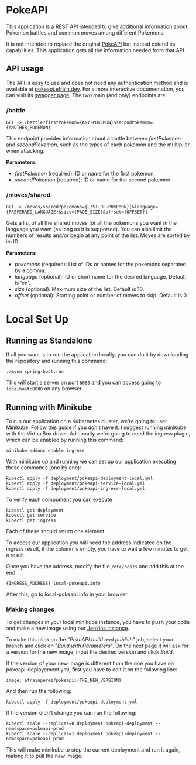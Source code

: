 # PokeAPI 
This application is a REST API intended to give additional information about Pokemon battles and common moves among different Pokemons.

It is not intended to replace the original [PokeAPI](https://pokeapi.co) but instead  extend its capabilities. This application gets all the information needed from that API.

## API usage
The API is easy to use and does not need any authentication method and is available at [pokeapi.efrain.dev](https://pokeapi.efrain.dev). For a more interactive documentation, you can visit its [swagger page](https://pokeapi.efrain.dev/swagger-ui.html). The two main (and only) endpoints are:

### /battle
```
GET -> /battle?firstPokemon={ANY-POKEMON}&secondPokemon={ANOTHER_POKEMON}
```
This endpoint provides information about a battle between _firstPokemon_ and _secondPokemon_, such as the types of each pokemon and the multiplier when attacking. 

**Parameters:**
- _firstPokemon_ (required): ID or name for the first pokemon.
- _secondPokemon_ (required): ID or name for the second pokemon.

### /moves/shared
```
GET -> /moves/shared?pokemons={LIST-OF-POKEMON}[&language={PREFERRED_LANGUAGE}&size={PAGE_SIZE}&offset={OFFSET}]
```
Gets a list of all the shared moves for all the pokemons you want in the language you want (as long as it is supported). You can also limit the numbers of results and/or begin at any point of the list. Moves are sorted by its ID.

**Parameters:**
- _pokemons_ (required): List of IDs or names for the pokemons separated by a comma.
- _language_ (optional): ID or short name for the desired language. Default is 'en'.
- _size_ (optional): Maximum size of the list. Default is 10.
- _offset_ (optional): Starting point or number of moves to skip. Default is 0.

# Local Set Up
## Running as Standalone
If all you want is to run the application locally, you can do it by downloading the repository and running this command:
```
./mvnw spring-boot:run
```
This will start a server on port `8080` and you can access going to `localhost:8080` on any browser.

## Running with Minikube
To run our application on a Kubernetes cluster, we're going to user Minikube. Follow [this guide](https://kubernetes.io/docs/tasks/tools/install-minikube/) if you don't have it. 
I suggest running minikube with the VirtualBox driver. Aditionally we're going to need the ingress plugin, which can be enabled by running this command: 
```
minikube addons enable ingress
```
With minikube up and running we can set up our application executing these commands (one by one):
```
kubectl apply -f deployment/pokeapi-deployment-local.yml
kubectl apply -f deployment/pokeapi-service-local.yml
kubectl apply -f deployment/pokeapi-ingress-local.yml
```
To verify each compoment you can execute 
```
kubectl get deployment
kubectl get service
kubectl get ingress
```
Each of these should return one element. 

To access our application you will need the address indicated on the ingress result, if the column is empty, you have to wait a few minutes to get a result.

Once you have the address, modify the file `/etc/hosts` and add this at the end:
```
{INGRESS_ADDRESS} local-pokeapi.info
```

After this, go to local-pokeapi.info in your browser.

### Making changes
To get changes in your local minikube instance, you have to push your code and make a new image using our [Jenkins instance](https://jenkins.efrain.dev).

To make this click on the "_PokeAPI build and publish_" job, select your branch and click on "_Build with Parameters_". On the next page it will ask for a version for the new image, input the desired version and click _Build_. 

If the version of your new image is different than the one you have on pokeapi-deployement.yml, first you have to edit it on the following line: 
```
image: efrainperez/pokeapi:{THE_NEW_VERSION}
```
And then run the following:
```
kubectl apply -f deployment/pokeapi-deployment.yml
```

If the version didn't change you can run the following:
```
kubectl scale --replicas=0 deployment pokeapi-deployment --namespace=pokeapi-prod
kubectl scale --replicas=1 deployment pokeapi-deployment --namespace=pokeapi-prod
```
This will make minikube to stop the current deployment and run it again, making it to pull the new image.
